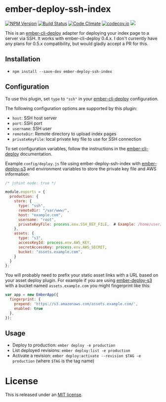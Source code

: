 # ember-deploy-ssh-index

[![NPM Version](https://img.shields.io/npm/v/ember-deploy-ssh-index.svg)](https://www.npmjs.com/package/ember-deploy-ssh-index) [![Build Status](https://img.shields.io/travis/treyhunner/ember-deploy-ssh-index/master.svg)](http://travis-ci.org/treyhunner/ember-deploy-ssh-index) [![Code Climate](https://img.shields.io/codeclimate/github/treyhunner/ember-deploy-ssh-index.svg)](https://codeclimate.com/github/treyhunner/ember-deploy-ssh-index) [![codecov.io](https://img.shields.io/codecov/c/github/treyhunner/ember-deploy-ssh-index/master.svg)](http://codecov.io/github/treyhunner/ember-deploy-ssh-index?branch=master)
[![](https://ember-cli-deploy.github.io/ember-cli-deploy-version-badges/plugins/ember-deploy-ssh-index.svg)](http://ember-cli-deploy.github.io/ember-cli-deploy-version-badges/)


This is an [ember-cli-deploy][] adapter for deploying your index page to a server via SSH. It works with ember-cli-deploy 0.4.x. I don't currently have any plans for 0.5.x compatibility, but would gladly accept a PR for this.

## Installation

* `npm install --save-dev ember-deploy-ssh-index`

## Configuration

To use this plugin, set `type` to `"ssh"` in your [ember-cli-deploy][] configuration.

The following configuration options are supported by this plugin:

- `host`: SSH host server
- `port`: SSH port
- `username`: SSH user
- `remoteDir`: Remote directory to upload index pages
- `privateKeyFile`: local private key file to use for SSH connection

To set configuration variables, follow the instructions in the [ember-cli-deploy][] documentation.

Example `config/deploy.js` file using ember-deploy-ssh-index with [ember-deploy-s3][] and environment variables to store the private key file and AWS information:

```javascript
/* jshint node: true */

module.exports = {
  production: {
    store: {
      type: "ssh",
      remoteDir: "/var/www/",
      host: "example.com",
      username: "root",
      privateKeyFile: process.env.SSH_KEY_FILE,  # Example: /home/user/.ssh/id_rsa
    },
    assets: {
      type: "s3",
      accessKeyId: process.env.AWS_KEY,
      secretAccessKey: process.env.AWS_SECRET,
      bucket: "assets.example.com",
    }
  }
};
```

You will probably need to prefix your static asset links with a URL based on your asset deploy plugin.  For example if you are using [ember-deploy-s3][] with a bucket named `assets.example.com` you might fingerprint like this:

```javascript
var app = new EmberApp({
  fingerprint: {
    prepend: 'https://s3.amazonaws.com/assets.example.com/',
    enabled: true
  },
});
```


## Usage

* Deploy to production: `ember deploy -e production`
* List deployed revisions: `ember deploy:list -e production`
* Activate a revision: `ember deploy:activate --revision $TAG -e production` (where `$TAG` is the tag name)


# License

This is released under an [MIT license][].


[ember-cli-deploy]: https://github.com/ember-cli/ember-cli-deploy
[ember-deploy-s3]: https://github.com/LevelbossMike/ember-deploy-s3
[mit license]: http://th.mit-license.org/

